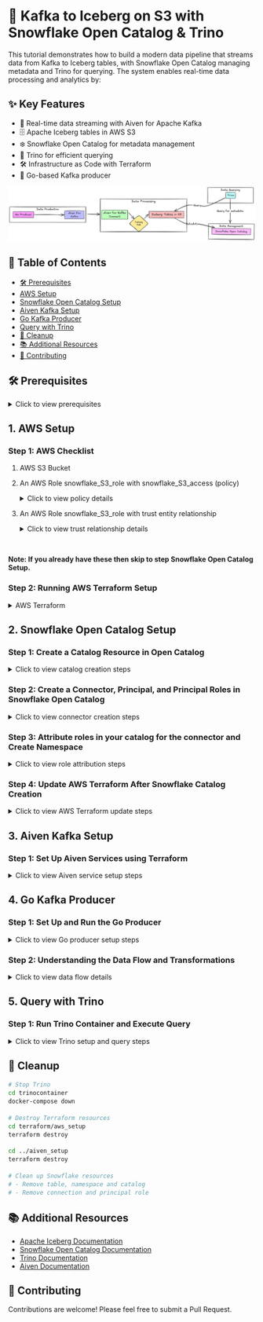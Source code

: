 # 🚀 Kafka to Iceberg on S3 with Snowflake Open Catalog & Trino

This tutorial demonstrates how to build a modern data pipeline that streams data from Kafka to Iceberg tables, with Snowflake Open Catalog managing metadata and Trino for querying. The system enables real-time data processing and analytics by:

## ✨ Key Features

- 🦀 Real-time data streaming with Aiven for Apache Kafka
- 🗄 Apache Iceberg tables in AWS S3
- ❄️ Snowflake Open Catalog for metadata management
- 🔎 Trino for efficient querying
- 🛠️ Infrastructure as Code with Terraform
- 🚀 Go-based Kafka producer

![Data Pipeline Architecture](images/architecture.png)

## 📑 Table of Contents
- [🛠️ Prerequisites](#️-prerequisites)
- [AWS Setup](#1-aws-setup)
- [Snowflake Open Catalog Setup](#2-snowflake-open-catalog-setup)
- [Aiven Kafka Setup](#3-aiven-kafka-setup)
- [Go Kafka Producer](#4-go-kafka-producer)
- [Query with Trino](#5-query-with-trino)
- [🧹 Cleanup](#-cleanup)
- [📚 Additional Resources](#-additional-resources)
- [🤝 Contributing](#-contributing)

## 🛠️ Prerequisites

<details>
<summary>Click to view prerequisites</summary>

Before starting, ensure you have:

- **Docker & Docker Compose for running Trino locally**

- **AWS Account & AWS CLI installed**

- **Aiven Account, API Token and Project**

- **Snowflake Account with open catalog and ORGADMIN privileges or equivalent**

- **Go Development Environment**

- **Terraform CLI installed**
</details>

## 1. AWS Setup
### Step 1: AWS Checklist
1. AWS S3 Bucket
2. An AWS Role snowflake_S3_role with snowflake_S3_access (policy)
   <details>
   <summary>Click to view policy details</summary>

   ```json
   {
       "Statement": [
           {
               "Action": [
                   "s3:PutObject",
                   "s3:GetObject",
                   "s3:GetObjectVersion",
                   "s3:DeleteObject",
                   "s3:DeleteObjectVersion"
               ],
               "Effect": "Allow",
               "Resource": "arn:aws:s3:::<your-iceberg-bucket-name>/*"
           },
           {
               "Action": [
                   "s3:ListBucket",
                   "s3:GetBucketLocation"
               ],
               "Condition": {
                   "StringLike": {
                       "s3:prefix": [
                           "*"
                       ]
                   }
               },
               "Effect": "Allow",
               "Resource": "arn:aws:s3:::<your-iceberg-bucket-name>"
           }
       ],
       "Version": "2012-10-17"
   }
   ```
   </details>
3. An AWS Role snowflake_S3_role with trust entity relationship
   <details>
   <summary>Click to view trust relationship details</summary>

   ```json
   {
       "Version": "2012-10-17",
       "Statement": [
           {
               "Effect": "Allow",
               "Principal": {
                   "AWS": "<your_snowflake_catalog_arn>"
               },
               "Action": "sts:AssumeRole",
               "Condition": {
                   "StringEquals": {
                       "sts:ExternalId": "<your-external-id>"
                   }
               }
           }
       ]
   }
   ```
   </details>

<br>

**Note: If you already have these then skip to step Snowflake Open Catalog Setup.**

### Step 2: Running AWS Terraform Setup
<details>
<summary>AWS Terraform</summary>


#### Step 1: Configure AWS CLI
1. Install the AWS CLI if you haven't already.
2. Run the following command to configure your AWS credentials:
   ```bash
   aws configure
   ```
   You'll be prompted to enter your AWS Access Key ID, Secret Access Key, region, and output format. These credentials will be used by Terraform automatically.

#### Required AWS User Permissions

Your AWS user must have the following permissions to run the Terraform configuration:
```json
{
    "Version": "2012-10-17",
    "Statement": [
        {
            "Effect": "Allow",
            "Action": [
                "iam:CreateRole",
                "iam:CreatePolicy",
                "iam:DeleteRole",
                "iam:GetRole",
                "iam:PutRolePolicy",
                "iam:CreatePolicy",
                "iam:DeleteRolePolicy",
                "iam:PassRole",
                "iam:ListRolePolicies",
                "iam:ListAttachedRolePolicies",
                "iam:TagRole",
                "iam:CreatePolicy",
                "iam:DeletePolicy",
                "iam:GetPolicy",
                "iam:GetPolicyVersion",
                "iam:ListPolicyVersions",
                "iam:AttachRolePolicy",
                "iam:DetachRolePolicy",
                "iam:ListInstanceProfilesForRole",
                "iam:RemoveRoleFromInstanceProfile",
                "iam:DeleteInstanceProfile"
            ],
            "Resource": [
                "arn:aws:iam::<account-id>:role/snowflake_s3_role",
                "arn:aws:iam::<account-id>:policy/snowflake_s3_access"
            ]
        },
        {
            "Effect": "Allow",
            "Action": [
                "s3:CreateBucket",
                "s3:DeleteBucket",
                "s3:GetBucketLocation",
                "s3:ListBucket",
                "s3:PutObject",
                "s3:ListAllMyBuckets",
                "s3:GetBucketAcl",
                "s3:PutBucketAcl",
                "s3:GetBucketPolicy",
                "s3:PutBucketPolicy",
                "s3:DeleteBucketPolicy",
                "s3:GetBucketVersioning",
                "s3:PutBucketVersioning",
                "s3:GetBucketWebsite",
                "s3:PutBucketWebsite",
                "s3:DeleteBucketWebsite",
                "s3:GetBucketCors",
                "s3:PutBucketCors",
                "s3:GetBucketTagging",
                "s3:PutBucketTagging",
                "s3:GetBucketLogging",
                "s3:PutBucketLogging",
                "s3:GetBucketNotification",
                "s3:PutBucketNotification",
                "s3:GetBucketRequestPayment",
                "s3:PutBucketRequestPayment",
                "s3:GetAccelerateConfiguration",
                "s3:GetLifecycleConfiguration",
                "s3:GetReplicationConfiguration",
                "s3:GetEncryptionConfiguration",
                "s3:GetBucketObjectLockConfiguration",
                "s3:PutEncryptionConfiguration"
            ],
            "Resource": [
               "arn:aws:s3:::your-bucket-name",
               "arn:aws:s3:::your-bucket-name/*",
            ]
        }
    ]
}
```

#### Step 2: Configure AWS Terraform
1. Navigate to the AWS Terraform directory:
   ```bash
   cd terraform/aws_setup
   cp terraform.tfvars.example terraform.tfvars
   ```

2. Edit `terraform.tfvars` and set your values:
   - `aws_region`: Your desired AWS region
   - `aws_account_id`: Your AWS account ID
   - `s3_bucket_name`: Your desired S3 bucket name
   - `external_id`: A unique identifier for Snowflake trust relationship (e.g. 123456)

#### Step 3: Initial Terraform plan and configuration
1. Initialize Terraform:
   ```bash
   terraform init
   terraform plan
   terraform apply
   ```

4. Save the outputs, particularly the `iam_role_arn`, as you'll need it for Snowflake setup and **Note:** You'll need to return to this section after creating your Snowflake Open Catalog to update the IAM role's trust policy.

</details>

## 2. Snowflake Open Catalog Setup

### Step 1: Create a Catalog Resource in Open Catalog
<details>
<summary>Click to view catalog creation steps</summary>

1. In the Snowflake UI, navigate to Catalogs and Click `Create Catalog`
2. Fill in the following details:
   - Name: Choose a name for your catalog (e.g., `ICEBERG_CATALOG`).
   - Storage Provider: Select "S3".
   - Default base location: Enter `s3://<s3-bucket-name>` (e.g., `s3://apache-iceberg-bucket-demo`).
   - S3 Role ARN: Enter the `iam_role_arn` of the role created by Terraform (output from `terraform apply`).
   - External Id: Enter the `external_id` from the `terraform.tfvars`
3. Click `Create` then under catalog details copy the `IAM user arn` and paste it in the `snowflake_iam_user_arn` variable in `terraform/aws_setup/terraform.tfvars`
</details>

### Step 2: Create a Connector, Principal, and Principal Roles in Snowflake Open Catalog
<details>
<summary>Click to view connector creation steps</summary>

1. In Snowflake Open Catalog main page, go to Connections and click `+ Connection`.
2. Fill in the following details:
   - Name: Choose a name for your connector.
   - Query Engine: Trino.
   - Enable Create New Principal Role.
   - Name Principal Role.
3. Click `Create` and record Client ID and Client Secret (we will use this in the terraform setup).
</details>

### Step 3: Attribute roles in your catalog for the connector and Create Namespace
<details>
<summary>Click to view role attribution steps</summary>

1. Go to your Catalog under the roles tab and select `+ Catalog Role`.
2. Create a name and for privileges select `CATALOG_MANAGE_CONTENT` along with any others you need.
3. Under the Roles tab you should see your catalog role, click `Grant to Principal Role` and select the catalog role you just created and assign it to the principal role you created in the previous step.
4. Lastly, create a Namespace in your Catalog
</details>

### Step 4: Update AWS Terraform After Snowflake Catalog Creation
<details>
<summary>Click to view AWS Terraform update steps</summary>

1. After creating your Snowflake Open Catalog, retrieve the `IAM user arn` in the catalog details.
2. Paste the arn in the `snowflake_iam_user_arn` variable in the `terraform.tfvars` file in the AWS Terraform directory:
   ```hcl
   snowflake_iam_user_arn = "arn:aws:iam::123456789012:user/snowflake-user"
   ```

4. Apply the updated configuration:
   ```bash
   terraform apply
   ```

This will update the IAM role's trust policy to allow Snowflake to assume the role.
</details>

## 3. Aiven Kafka Setup

### Step 1: Set Up Aiven Services using Terraform
<details>
<summary>Click to view Aiven service setup steps</summary>

1. **Configure Terraform Variables**
   ```bash
   cd terraform/aiven_setup
   cp terraform.tfvars.example terraform.tfvars
   ```
   Edit `terraform.tfvars` and set your values:
   - `aiven_api_token`: Your Aiven API token in [Aiven Console](https://console.aiven.io/profile/tokens)
   - `aiven_project_name`: Your Aiven project name in [Aiven Console](https://console.aiven.io/projects)
   - `aws_access_key_id`: Your AWS access key ID.
   - `aws_secret_access_key`: Your AWS secret access key.
   - `snowflake_uri`: Your Snowflake Open Catalog URI. The format may vary depending on your Snowflake account type and region.
     Common format: https://{account-id}.{region}.snowflakecomputing.com/polaris/api/catalog
     For more details and alternative formats, refer to [Snowflake's Open Catalog documentation](https://docs.snowflake.com/en/sql-reference/sql/create-catalog-integration-open-catalog).
   - `iceberg_catalog_scope`: Your Principal Role created in Step 3 of Snowflake Open Catalog Setup (format: PRINCIPAL_ROLE:{your-principal-role-name}).
   - `snowflake_client_id`: Your Snowflake Connector client id.
   - `snowflake_client_secret`: Your Snowflake Connector secret key.

   **Note:** Make sure whatever table you are using in Snowflake Open Catalog exists before running terraform, this avoids possible race conditions.


2. **Initialize and Apply Terraform**
   ```bash
   terraform init
   terraform plan
   terraform apply
   ```

   This will create:
   - A Kafka service named `iceberg-kafka`.
   - Two Kafka topics: `product` and `iceberg-control`.
   - A Kafka Connect service named `iceberg-connect`.
   - An Iceberg Sink Connector.
</details>

## 4. Go Kafka Producer

### Step 1: Set Up and Run the Go Producer
<details>
<summary>Click to view Go producer setup steps</summary>

1. **Certificate Setup**
   - Create a `certs` directory in your project root and download the following certificate files from your Aiven for Kafka Service dashboard:
     - Navigate to your Kafka service in Aiven Console.
     - Go to the "Connection Information" tab.
     - Download:
       - `ca.pem`: The CA certificate.
       - `service.cert`: The service certificate.
       - `service.key`: The service private key.
   - Place these files in the `certs` directory.

2. **Configure Kafka Broker Address**
   - Open `main.go` in your editor.
   - Locate the `KafkaBrokerAddress` constant (around line 16).
   - Replace `<your-kafka-broker-address>` with your Aiven Kafka Service URI.
     - You can find this in your Aiven Console under the Kafka service's "Connection Information" tab.
     - It will look something like: `kafka-iceberg-demo.a.aivencloud.com:12345`.

3. **Build and Run**
   ```bash
   go build
   ./aiven-iceberg-tutorial
   ```

The application will:
- Generate 15 mock product records.
- Send each product to the Kafka topic with a unique key.
- Log the partition and offset for each message sent.

You should see output similar to:
```
Starting Kafka producer...
Sent product 1 to partition 0 at offset 0
Sent product 2 to partition 0 at offset 1
...
All products sent successfully.
```
</details>

### Step 2: Understanding the Data Flow and Transformations
<details>
<summary>Click to view data flow details</summary>

The data pipeline includes a transformation step in Kafka Connect that's crucial for proper Iceberg table structure:

1. **Message Structure**
   - The Go producer sends messages with both a key and value:
     ```json
     // Key
     {
       "keyId": 10,
       "keyCode": "P1"
     }
     // Value
     {
       "id": 1,
       "name": "Product 1",
       "quantity": 50,
       "price": 29.99
     }
     ```

2. **Kafka Connect Transformation**
   - The `KeyToValue` transformation (`k2v`) is used to:
     - Move the `keyId` from the message key to the value.
     - Rename it to `kId` in the value.
   - This ensures all relevant data is stored in the Iceberg table.
   - Without this transformation, the key information would be lost in the Iceberg table.

3. **Resulting Iceberg Table Structure**
   ```sql
   CREATE TABLE product (
      name VARCHAR,
      quantity BIGINT,
      id BIGINT,
      price DOUBLE,
      kId BIGINT
   );
   ```

This transformation is essential because:
- Iceberg tables need all data in the value portion.
- Message keys are typically used for partitioning in Kafka but aren't automatically included in the table.
- The transformation preserves the key information while maintaining a clean table structure.
</details>

## 5. Query with Trino

### Step 1: Run Trino Container and Execute Query
<details>
<summary>Click to view Trino setup and query steps</summary>

1. Navigate to the `trinocontainer` directory.
2. Inside `trinocontainer/trino/etc/catalog/iceberg.properties` and update the values.
3. Start the Trino service:
   ```bash
   docker-compose up -d
   ```
4. Connect to Trino CLI:
   ```bash
   docker exec -it trinocontainer-trino-1 trino
   ```
5. Run example queries:
   ```sql
   SHOW SCHEMAS FROM iceberg;
   SELECT * FROM iceberg.`namespace`.`tablename` LIMIT 15;
   ```
</details>

## 🧹 Cleanup

```bash
# Stop Trino
cd trinocontainer
docker-compose down

# Destroy Terraform resources
cd terraform/aws_setup
terraform destroy

cd ../aiven_setup
terraform destroy

# Clean up Snowflake resources
# - Remove table, namespace and catalog
# - Remove connection and principal role
```

## 📚 Additional Resources

- [Apache Iceberg Documentation](https://iceberg.apache.org/docs/latest/)
- [Snowflake Open Catalog Documentation](https://docs.snowflake.com/en/user-guide/catalog-overview)
- [Trino Documentation](https://trino.io/docs/current/)
- [Aiven Documentation](https://docs.aiven.io/)

## 🤝 Contributing

Contributions are welcome! Please feel free to submit a Pull Request.